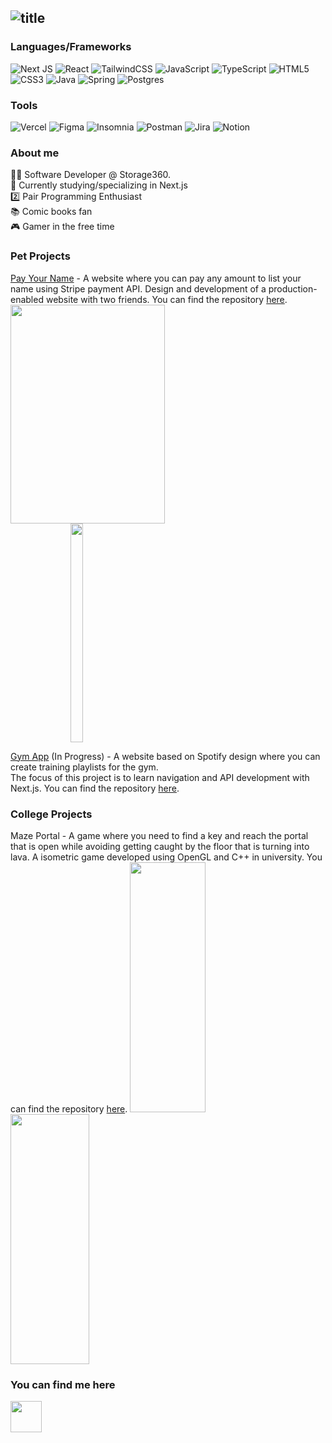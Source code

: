 ## ![title](https://user-images.githubusercontent.com/59585323/151017065-1c148f41-b7a4-4218-80af-c987ab68fff6.png)
### Languages/Frameworks
![Next JS](https://img.shields.io/badge/Next-black?style=for-the-badge&logo=next.js&logoColor=white)
![React](https://img.shields.io/badge/react-%2320232a.svg?style=for-the-badge&logo=react&logoColor=%2361DAFB)
![TailwindCSS](https://img.shields.io/badge/tailwindcss-%2338B2AC.svg?style=for-the-badge&logo=tailwind-css&logoColor=white)
![JavaScript](https://img.shields.io/badge/javascript-%23323330.svg?style=for-the-badge&logo=javascript&logoColor=%23F7DF1E)
![TypeScript](https://img.shields.io/badge/typescript-%23007ACC.svg?style=for-the-badge&logo=typescript&logoColor=white)
![HTML5](https://img.shields.io/badge/html5-%23E34F26.svg?style=for-the-badge&logo=html5&logoColor=white)
![CSS3](https://img.shields.io/badge/css3-%231572B6.svg?style=for-the-badge&logo=css3&logoColor=white)
![Java](https://img.shields.io/badge/java-%23ED8B00.svg?style=for-the-badge&logo=java&logoColor=white)
![Spring](https://img.shields.io/badge/spring-%236DB33F.svg?style=for-the-badge&logo=spring&logoColor=white)
![Postgres](https://img.shields.io/badge/postgres-%23316192.svg?style=for-the-badge&logo=postgresql&logoColor=white)
### Tools
![Vercel](https://img.shields.io/badge/vercel-%23000000.svg?style=for-the-badge&logo=vercel&logoColor=white)
![Figma](https://img.shields.io/badge/figma-%23F24E1E.svg?style=for-the-badge&logo=figma&logoColor=white)
![Insomnia](https://img.shields.io/badge/Insomnia-black?style=for-the-badge&logo=insomnia&logoColor=5849BE)
![Postman](https://img.shields.io/badge/Postman-FF6C37?style=for-the-badge&logo=postman&logoColor=white)
![Jira](https://img.shields.io/badge/jira-%230A0FFF.svg?style=for-the-badge&logo=jira&logoColor=white)
![Notion](https://img.shields.io/badge/Notion-%23000000.svg?style=for-the-badge&logo=notion&logoColor=white)

### About me
👨‍💻 Software Developer @ Storage360.<br/>
🌱 Currently studying/specializing in Next.js<br/>
2️⃣ Pair Programming Enthusiast<br/>
📚 Comic books fan<br/>
🎮 Gamer in the free time

### Pet Projects
[Pay Your Name](https://payyourname.com) - A website where you can pay any amount to list your name using Stripe payment API. Design and development of a production-enabled website with two friends. You can find the repository [here](https://github.com/joaodacolsoares/payyourname).
<img src="https://user-images.githubusercontent.com/59585323/236281551-eab17a93-e41e-4949-86ec-e2f44a98ebb8.jpeg"  width="70%" height="350">
<img src="https://user-images.githubusercontent.com/59585323/236281548-31a9365f-1ae6-4fcd-848c-2d30bf8e647d.jpeg"  width="20%" height="350" style="margin-left:10vw">

[Gym App](https://gym-web-navy.vercel.app/) (In Progress) - A website based on Spotify design where you can create training playlists for the gym.<br/>
The focus of this project is to learn navigation and API development with Next.js. You can find the repository [here](https://github.com/Prokopetz/gym-web).

### College Projects
Maze Portal - A game where you need to find a key and reach the portal that is open while avoiding getting caught by the floor that is turning into lava. A isometric game developed using OpenGL and C++ in university. You can find the repository [here](https://github.com/Prokopetz/TrabGB-PG).
<img src="https://user-images.githubusercontent.com/59585323/236278287-ecd12ee3-7f3e-4cce-90b1-ffe57ceefbdf.jpeg"  width="49%" height="400">
<img src="https://user-images.githubusercontent.com/59585323/236278222-b2a9f14a-c0fd-46a3-b54e-0c142e825420.jpeg"  width="50%" height="400">

### You can find me here
[<img src="https://user-images.githubusercontent.com/59585323/151029092-79399fd1-5f27-4984-bf21-1420cededeaf.png" width="50"/>](https://www.linkedin.com/in/nicolas-prokopetz/)
